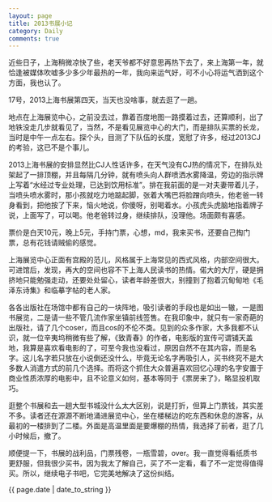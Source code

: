 ```yaml
---
layout: page
title: 2013书展小记
category: Daily
comments: true
---
```



近些日子，上海稍微凉快了些，老天爷都不好意思再热下去了，来上海第一年，就恰逢被媒体吹嘘多少多少年最热的一年，我向来运气好，可不小心将运气洒到这个方面，我也认了。


17号，2013上海书展第四天，当天也没啥事，就去逛了一趟。


地点在上海展览中心，之前没去过，靠着百度地图一路摸着过去，还算顺利，出了地铁没走几步就看见了，当然，不是看见展览中心的大门，而是排队买票的长龙，当时是中午一点左右。探个头，目测了下队伍的长度，宽慰了许多，经过2013CJ的考验，这已不是个事儿。


2013上海书展的安排显然比CJ人性话许多，在天气没有CJ热的情况下，在排队处架起了一排顶棚，并且每隔几分钟，就有喷头向人群喷洒水雾降温，旁边的指示牌上写着“水经过专业处理，已达到饮用标准”。排在我前面的是一对夫妻带着儿子，当喷头喷水雾时，那小孩就吃力地踮起脚，张着大嘴巴将脸蹭向喷头，他老爸一转身看到，把他按了下来，恼火地说，你傻呀，别喝着水。小孩虎头虎脑地指着牌子说，上面写了，可以喝。他老爸转过身，继续排队，没理他。场面颇有喜感。


票价是白天10元，晚上5元，手持门票，心想，md，我来买书，还要自己掏门票，总有花钱请贼偷的感觉。


上海展览中心正面有宫殿的范儿，风格属于上海常见的西式风格，内部空间很大。可进馆后，发现，再大的空间也容不下上海人民读书的热情。偌大的大厅，硬是拥挤地只能勉强走动，还要处处留心，读者年龄差很大，别撞到了抱着沉甸甸地《毛泽东诗集》和临摹字帖的老人家。


各各出版社在场馆中都有自己的一块阵地，吸引读者的手段也是如出一辙，一是图书展览，二是请一些不管几流作家坐镇前线签售。在我印象中，就只有一家奇葩的出版社，请了几个coser，而且cos的不伦不类。见到的众多作家，大多我都不认识，就一位辛夷坞稍微有些了解，《致青春》的作者，电影版的宣传可谓铺天盖地，我算是喜欢看电影的了，可至今我也没看过，原因自然不在其内容，而是名字。这儿名字若只放在小说倒还没什么，毕竟无论名字再吸引人，买书终究不是大多数人消遣方式的前几个选择。而将这个抓住大众普遍喜欢回忆心理的名字安置于商业性质浓厚的电影中，且不论意义如何，基本等同于《票房来了》，略显投机取巧。


逛整个书展和去一趟大型书城没什么太大区别，说是打折，但算上门票钱，其实差不多。读者还在源源不断地涌进展览中心，坐在楼梯边的吃东西和休息的游客，从最初的一楼排到了二楼。外面是高温里面是要爆棚的热情，我选择了前者，逛了几小时候后，撤了。


顺便提一下，书展的战利品，门票残卷，一瓶雪碧，over。我一直觉得看纸质书更舒服，但我很少买书，因为我太了解自己，买了不一定看，看了不一定觉得值得买。所以，继续电子书吧，它完美地解决了这份纠结。



{{ page.date | date_to_string }}
